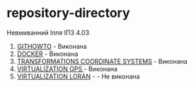 # repository-directory
Невмиванний Ілля ІПЗ 4.03

1. [GITHOWTO](https://github.com/winxzone/githowto-tutorial) - Виконана
2. [DOCKER](https://github.com/winxzone/docker) - Виконана
3. [TRANSFORMATIONS COORDINATE SYSTEMS](https://github.com/winxzone/Coordinate-Systems) - Виконана
4. [VIRTUALIZATION GPS ](https://github.com/winxzone/virtualization-gps) - Виконана
5. [VIRTUALIZATION LORAN](#!) - - Не виконана
